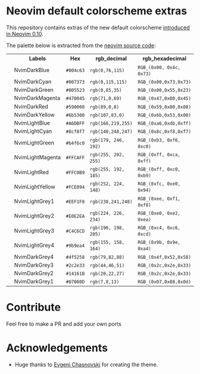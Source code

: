 # Neovim default colorscheme extras

This repository contains extras of the new default colorscheme [introduced in Neovim 0.10](https://gpanders.com/blog/whats-new-in-neovim-0.10/#defaults).

The palette below is extracted from the [neovim source code](https://github.com/neovim/neovim/blob/41fb98d6fab5aa02ef370d1b2b283b078517ffa4/src/nvim/highlight_group.c#L2888):

<table>
	<tr>
		<th></th>
		<th>Labels</th>
		<th>Hex</th>
		<th>rgb_decimal</th>
		<th>rgb_hexadecimal</th>
	</tr>
	<tr>
		<td><img src="assets/palette/circles/NvimDarkBlue.png" width="23"/></td>
		<td>NvimDarkBlue</td>
		<td><code>#004c63</code></td>
		<td><code>rgb(0,76,115)</code></td>
		<td><code>RGB_(0x00, 0x4c, 0x73)</code></td>
	</tr>
	<tr>
		<td><img src="assets/palette/circles/NvimDarkCyan.png" width="23"/></td>
		<td>NvimDarkCyan</td>
		<td><code>#007373</code></td>
		<td><code>rgb(0,115,115)</code></td>
		<td><code>RGB_(0x00,0x73,0x73)</code></td>
	</tr>
	<tr>
		<td><img src="assets/palette/circles/NvimDarkGreen.png" width="23"/></td>
		<td>NvimDarkGreen</td>
		<td><code>#005523</code></td>
		<td><code>rgb(0,85,35)</code></td>
		<td><code>RGB_(0x00,0x55,0x23)</code></td>
	</tr>
	<tr>
		<td><img src="assets/palette/circles/NvimDarkMagenta.png" width="23"/></td>
		<td>NvimDarkMagenta</td>
		<td><code>#470045</code></td>
		<td><code>rgb(71,0,69)</code></td>
		<td><code>RGB_(0x47,0x00,0x45)</code></td>
	</tr>
	<tr>
		<td><img src="assets/palette/circles/NvimDarkRed.png" width="23"/></td>
		<td>NvimDarkRed</td>
		<td><code>#590008</code></td>
		<td><code>rgb(89,0,8)</code></td>
		<td><code>RGB_(0x59,0x00,0x08)</code></td>
	</tr>
	<tr>
		<td><img src="assets/palette/circles/NvimDarkYellow.png" width="23"/></td>
		<td>NvimDarkYellow</td>
		<td><code>#6b5300</code></td>
		<td><code>rgb(107,83,0)</code></td>
		<td><code>RGB_(0x6b,0x53,0x00)</code></td>
	</tr>
	<tr>
		<td><img src="assets/palette/circles/NvimLightBlue.png" width="23"/></td>
		<td>NvimLightBlue</td>
		<td><code>#A6DBFF</code></td>
		<td><code>rgb(166,219,255)</code></td>
		<td><code>RGB_(0xa6,0xdb,0xff)</code></td>
	</tr>
	<tr>
		<td><img src="assets/palette/circles/NvimLightCyan.png" width="23"/></td>
		<td>NvimLightCyan</td>
		<td><code>#8cf8f7</code></td>
		<td><code>rgb(140,248,247)</code></td>
		<td><code>RGB_(0x8c,0xf8,0xf7)</code></td>
	</tr>
	<tr>
		<td><img src="assets/palette/circles/NvimLightGreen.png" width="23"/></td>
		<td>NvimLightGreen</td>
		<td><code>#b4f6c0</code></td>
		<td><code>rgb(179, 246, 192)</code></td>
		<td><code>RGB_(0xb3, 0xf6, 0xc0)</code></td>
	</tr>
	<tr>
		<td><img src="assets/palette/circles/NvimLightMagenta.png" width="23"/></td>
		<td>NvimLightMagenta</td>
		<td><code>#FFCAFF</code></td>
		<td><code>rgb(255, 202, 255)</code></td>
		<td><code>RGB_(0xff, 0xca, 0xff)</code></td>
	</tr>
	<tr>
		<td><img src="assets/palette/circles/NvimLightRed.png" width="23"/></td>
		<td>NvimLightRed</td>
		<td><code>#FFC0B9</code></td>
		<td><code>rgb(255, 192, 185)</code></td>
		<td><code>RGB_(0xff, 0xc0, 0xb9)</code></td>
	</tr>
	<tr>
		<td><img src="assets/palette/circles/NvimLightYellow.png" width="23"/></td>
		<td>NvimLightYellow</td>
		<td><code>#FCE094</code></td>
		<td><code>rgb(252, 224, 148)</code></td>
		<td><code>RGB_(0xfc, 0xe0, 0x94)</code></td>
	</tr>
	<tr>
		<td><img src="assets/palette/circles/NvimLightGrey1.png" width="23"/></td>
		<td>NvimLightGrey1</td>
		<td><code>#EEF1F8</code></td>
		<td><code>rgb(238,241,248)</code></td>
		<td><code>RGB_(0xee, 0xf1, 0xf8)</code></td>
	</tr>
	<tr>
		<td><img src="assets/palette/circles/NvimLightGrey2.png" width="23"/></td>
		<td>NvimLightGrey2</td>
		<td><code>#E0E2EA</code></td>
		<td><code>rgb(224, 226, 234)</code></td>
		<td><code>RGB_(0xe0, 0xe2, 0xea)</code></td>
	</tr>
	<tr>
		<td><img src="assets/palette/circles/NvimLightGrey3.png" width="23"/></td>
		<td>NvimLightGrey3</td>
		<td><code>#C4C6CD</code></td>
		<td><code>rgb(196, 198, 205)</code></td>
		<td><code>RGB_(0xc4, 0xc6, 0xcd)</code></td>
	</tr>
	<tr>
		<td><img src="assets/palette/circles/NvimLightGrey4.png" width="23"/></td>
		<td>NvimLightGrey4</td>
		<td><code>#9b9ea4</code></td>
		<td><code>rgb(155, 158, 164)</code></td>
		<td><code>RGB_(0x9b, 0x9e, 0xa4)</code></td>
	</tr>
	<tr>
		<td><img src="assets/palette/circles/NvimDarkGrey4.png" width="23"/></td>
		<td>NvimDarkGrey4</td>
		<td><code>#4f5258</code></td>
		<td><code>rgb(79,82,88)</code></td>
		<td><code>RGB_(0x4f,0x52,0x58)</code></td>
	</tr>
	<tr>
		<td><img src="assets/palette/circles/NvimDarkGrey3.png" width="23"/></td>
		<td>NvimDarkGrey3</td>
		<td><code>#2c2e33</code></td>
		<td><code>rgb(44,46,51)</code></td>
		<td><code>RGB_(0x2c,0x2e,0x33)</code></td>
	</tr>
	<tr>
		<td><img src="assets/palette/circles/NvimDarkGrey2.png" width="23"/></td>
		<td>NvimDarkGrey2</td>
		<td><code>#14161B</code></td>
		<td><code>rgb(20,22,27)</code></td>
		<td><code>RGB_(0x2c,0x2e,0x33)</code></td>
	</tr>
	<tr>
		<td><img src="assets/palette/circles/NvimDarkGrey1.png" width="23"/></td>
		<td>NvimDarkGrey1</td>
		<td><code>#07080D</code></td>
		<td><code>rgb(7,8,13)</code></td>
		<td><code>RGB_(0x07,0x08,0x0d)</code></td>
	</tr>
</table>

# Contribute

Feel free to make a PR and add your own ports

# Acknowledgements

- Huge thanks to [Evgeni Chasnovski](https://github.com/echasnovski) for creating the theme.
